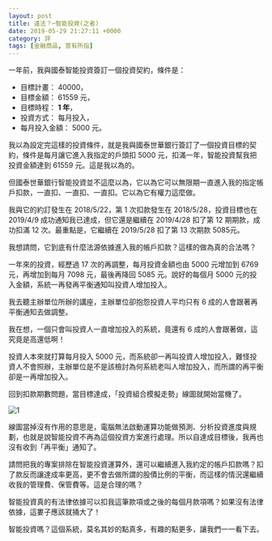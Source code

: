 ```yaml
---
layout: post
title: 違法？─智能投資(之者)
date: 2019-05-29 21:27:11 +0000
category: 評
tags: [金融商品, 意有所指]
---
```


一年前，我與國泰智能投資簽訂一個投資契約，條件是：
- 目標計畫： 40000，
- 目標金額： 61559 元，
- 目標時程： **1 年**，
- 投資方式： 每月投入，
- 每月投入金額： 5000 元。

我以為設定完這樣的投資條件，就是我與國泰世華銀行簽訂了一個投資目標的契約，條件是每月讓它進入我指定的戶頭扣 5000 元，扣滿一年，智能投資幫我把投資金額達到 61559 元。這是我以為的。


<!--more-->

但國泰世華銀行智能投資並不這麼以為，它以為它可以無限期一直進入我的指定帳戶扣款，一直扣、一直扣、一直扣。它以為它有權力這麼做。

我與它的約訂發生在 2018/5/22，第 1 次扣款發生在 2018/5/28，投資目標也在 2019/4/9 成功通知我已達成，但它還是繼續在 2019/4/28 扣了第 12 期期款，成功扣滿 12 次。最重點是，它繼續在 2019/5/28 扣了第 13 次期款 5085元。

我想請問，它到底有什麼法源依據進入我的帳戶扣款？這樣的做為真的合法嗎？

一年來的投資，經歷過 17 次的再調整，每月投資金額也由 5000 元增加到 6769 元，再增加到每月 7098 元，最後再降回 5085 元。說好的每個月 5000 元的投入金額，系統一再發再平衡通知叫投資人增加投入。

我去聽主辦單位所辦的講座，主辦單位卻抱怨投資人平均只有 6 成的人會跟著再平衡通知去做調整。

我在想，一個只會叫投資人一直增加投入的系統，竟還有 6 成的人會跟著做，這究竟是高還低啊！

投資人本來就打算每月投入 5000 元，而系統卻一再叫投資人增加投入，難怪投資人不會照辦，主辦單位是不是該檢討為何系統老叫人增加投入，而所謂的再平衡卻是一再增加投入。

回到扣款期數問題，當目標達成，「投資組合模擬走勢」線圖就開始當機了。

![1](/blog/assets/images/2019/robo71.jpg)

線圖當掉沒有作用的意思是，電腦無法啟動運算功能做預測、分析投資進度與規劃，也就是說智能投資不再為這個投資方案進行處理。所以自達成目標後，我再也沒有收到「再平衡」通知了。

請問把我的專案排除在智能投資運算外，還可以繼續進入我約定的帳戶扣款嗎？扣了款反而讓達成率更高，更不會去做所謂的股債比例的平衡，而這樣的情況還繼續收我的管理費、保管費等。這是合理的嗎？

智能投資真的有法律依據可以扣我這筆款項或之後的每個月款項嗎？如果沒有法律依據，這婁子應該就捅大了！

智能投資嗎？這個系統，莫名其妙的點真多，有趣的點更多，讓我們一一看下去。
